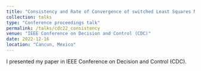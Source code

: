 ```yaml
---
title: "Consistency and Rate of Convergence of switched Least Squares Method for Markov Jump Linear Systems"
collection: talks
type: "Conference proceedings talk"
permalink: /talks/cdc22_consistency
venue: "IEEE Conference on Decision and Control (CDC)"
date: 2022-12-16
location: "Cancun, Mexico"
---
```


I presented my paper in IEEE Conference on Decision and Control (CDC).
